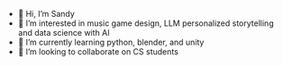 - 👋 Hi, I’m Sandy 
- 👀 I’m interested in music game design, LLM personalized storytelling and data science with AI
- 🌱 I’m currently learning python, blender, and unity
- 💞️ I’m looking to collaborate on CS students



<!---
Sandyww/Sandyww is a ✨ special ✨ repository because its `README.md` (this file) appears on your GitHub profile.
You can click the Preview link to take a look at your changes.
--->
